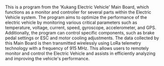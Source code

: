 This is a program from the 'Kukang Electric Vehicle' Main Board, which functions as a monitor and controller for several parts within the Electric Vehicle system. The program aims to optimize the performance of the electric vehicle by monitoring various critical parameters such as temperature, voltage, current, speed, gyroscope, accelerometer, and GPS. Additionally, the program can control specific components, such as brake pedal settings or ESC and motor cooling adjustments. The data collected by this Main Board is then transmitted wirelessly using LoRa telemetry technology with a frequency of 915 MHz. This allows users to remotely monitor and control the Electric Vehicle and assists in efficiently analyzing and improving the vehicle's performance.
